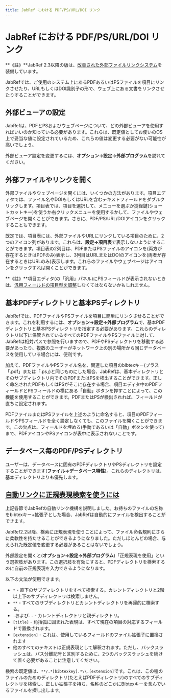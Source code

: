 ```yaml
---
title: JabRef における PDF/PS/URL/DOI リンク
---
```


# JabRef における PDF/PS/URL/DOI リンク

**《註》**JabRef 2.3以降の版は、[改善された外部ファイルリンクシステム](FileLinks.md)を装備しています。

JabRefでは、ご使用のシステム上にあるPDFあるいはPSファイルを項目にリンクさせたり、URLもしくはDOI識別子の形で、ウェブ上にある文書をリンクさせたりすることができます。

## 外部ビューアの設定

JabRefは、PDFとPSおよびウェブページについて、どの外部ビューアを使用すればいいのか知っている必要があります。これらは、既定値としてお使いのOS上で妥当な値に設定されているため、これらの値は変更する必要がない可能性が高いでしょう。

外部ビューア設定を変更するには、**オプション→設定→外部プログラム**を訪れてください。

## 外部ファイルやリンクを開く

外部ファイルやウェブページを開くには、いくつかの方法があります。項目エディタでは、ファイル名やDOIもしくはURLを含むテキストフィールドをダブルクリックします。項目表では、項目を選択して、メニューを選ぶか捷径鍵(ショートカットキー)を使うか右クリックメニューを使用するかして、ファイルやウェブページを開くことができます。さらに、PDF/PS/URL/DOIアイコンをクリックすることもできます。

既定では、項目表には、外部ファイルやURLにリンクしている項目のために、2つのアイコン列があります。これらは、**設定→項目表**で表示しないようにすることができます。項目表の2列目は、PDFまたはPSファイルのアイコンを(両方が存在するときはPDFのみ)表示し、3列目はURLまたはDOIのアイコンを(両者が存在するときはURLのみ)表示します。これらのファイルやウェブページはアイコンをクリックすれば開くことができます。

**《註》**項目エディタ(の「汎用」パネル)にPSフィールドが表示されないときは、[汎用フィールドの項目型を調整](GeneralFields.md)しなくてはならないかもしれません。

## 基本PDFディレクトリと基本PSディレクトリ

JabRefでは、PDFファイルやPSファイルを項目に簡単にリンクさせることができます。これを利用するには、**オプション→設定→外部プログラム**で、基本PDFディレクトリと基本PSディレクトリを指定する必要があります。これらのディレクトリ以下に保管されているすべてのPDFファイルやPSファイルに対して、JabRefは相対パスで参照を行いますので、PDFやPSディレクトリを移動する必要があったり、複数のユーザーがネットワーク上の別の場所から同じデータベースを使用している場合には、便利です。

加えて、PDFファイルやPSファイル名を、関連した項目のbibtexキー(プラス「.pdf」または「.ps」)と同じものにした場合、JabRefは、基本ディレクトリとそのサブディレクトリ内でそのPDFまたはPSを検出することができます。正しく命名されたPDFもしくはPSがそこに存在する場合、項目エディタ中のPDFフィールドとPSフィールドの横にある「自動」ボタンを押すことによって、この機能を使用することができます。PDFまたはPSが検出されれば、フィールドが直ちに設定されます。

PDFファイルまたはPSファイルを上述のように命名すると、項目のPDFフィールドやPSフィールドを全く設定しなくても、このファイルを開くことができます。この欠点は、フィールドを埋める(手動であるいは「自動」ボタンを使って)まで、PDFアイコンやPSアイコンが表中に表示されないことです。

## データベース毎のPDF/PSディレクトリ

ユーザーは、データベースに固有のPDFディレクトリやPSディレクトリを設定することができます(**ファイル→データベース特性**)。これらのディレクトリは、基本ディレクトリよりも優先します。

## <a href="" id="RegularExpressionSearch">自動リンクに正規表現検索を使うには</a>

上記各節でJabRefの自動リンク機構を説明しました。お持ちのファイルの名称をbibtexキー+拡張子とした場合、JabRefは自動的にファイルを検出することができます。

JabRef2.2以降、検索に正規表現を使うことによって、ファイル命名規則にさらに柔軟性を持たせることができるようになりました。ただしほとんどの場合、与えられた既定値を変更する必要があることはないでしょう。

外部設定を開くと(**オプション→設定→外部プログラム**)「正規表現を使用」という選択肢があります。この選択肢を有効にすると、PDFディレクトリを検索するのに自前の正規表現を入力できるようになります。

以下の文法が使用できます。

-   `*` - 直下のサブディレクトリをすべて検索する。カレントディレクトリと2階以上下のサブディレクトリは検索しません。
-   `**` - すべてのサブディレクトリとカレントディレクトリを再帰的に検索する。
-   `.`および`..` - カレントディレクトリと親ディレクトリ。
-   `[title]` - 角括弧に囲まれた表現は、すべて現在の項目の対応するフィールドで置換されます。
-   `[extension]` - これは、使用しているフィールドのファイル拡張子に置換されます
-   他のすべてのテキストは正規表現として解釈されます。ただし、バックスラッシュは、パス分離記号と区別するために、2つのバックスラッシュを続けて置く必要があることに注意してください。

検索の既定値は、`**/.*[bibtexkey].*\\.[extension]`です。これは、この種のファイルのためのディレクトリ(たとえばPDFディレクトリ)のすべてのサブディレクトリを検索し、正しい拡張子を持ち、名称のどこかにBibtexキーを含んでいるファイルを探し出します。
